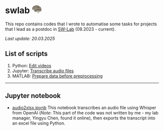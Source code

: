 # swlab <img src="./misc/swlogo.jpg" width=auto height="27">
This repo contains codes that I wrote to automatise some tasks for projects that I lead as a postdoc in [SW-Lab](https://www.facebook.com/p/%E5%AC%B0%E5%B9%BC%E5%85%92%E5%A4%A7%E8%85%A6%E7%99%BC%E5%B1%95%E8%88%87%E5%AD%B8%E7%BF%92%E5%AF%A6%E9%A9%97%E5%AE%A4-100093631808042) (09.2023 - current). 

_Last update: 20.03.2025_

## List of scripts
1. Python: [Edit videos](https://github.com/smy1/swlab/blob/main/python/)
2. Jupyter: [Transcribe audio files](#jupyter-notebook)
3. MATLAB: [Prepare data before preprocessing](https://github.com/smy1/swlab/blob/main/matlab/)

---

## Jupyter notebook
- [audio2xlsx.ipynb](https://github.com/smy1/swlab/blob/main/script/audio2xlsx.ipynb) This notebook transcribes an audio file using Whisper from OpenAI (_Note_: This part of the code was not written by me - my lab manager, Yingyu Chen, found it online), then exports the transcript into an excel file using Python.
